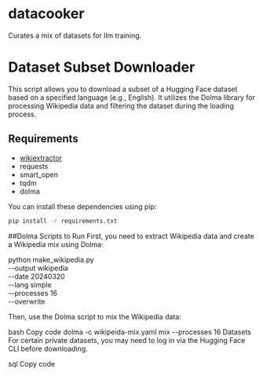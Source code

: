 # datacooker
Curates a mix of datasets for llm training. 

# Dataset Subset Downloader

This script allows you to download a subset of a Hugging Face dataset based on a specified language (e.g., English). It utilizes the Dolma library for processing Wikipedia data and filtering the dataset during the loading process.

## Requirements

- [wikiextractor](https://github.com/santhoshtr/wikiextractor.git)
- requests
- smart_open
- tqdm
- dolma

You can install these dependencies using pip:

```bash
pip install -r requirements.txt
```

##Dolma Scripts to Run
First, you need to extract Wikipedia data and create a Wikipedia mix using Dolma:

python make_wikipedia.py \
  --output wikipedia \
  --date 20240320 \
  --lang simple \
  --processes 16 \
  --overwrite
  
Then, use the Dolma script to mix the Wikipedia data:

bash
Copy code
dolma -c wikipeida-mix.yaml mix --processes 16
Datasets
For certain private datasets, you may need to log in via the Hugging Face CLI before downloading.

sql
Copy code


